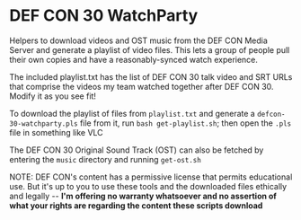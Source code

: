 # DEF CON 30 WatchParty

Helpers to download videos and OST music from the DEF CON Media Server and generate a playlist of video files. This lets a group of people pull their own copies and have a reasonably-synced watch experience.

The included playlist.txt has the list of DEF CON 30 talk video and SRT URLs that comprise the videos my team watched together after DEF CON 30. Modify it as you see fit!

To download the playlist of files from `playlist.txt` and generate a `defcon-30-watchparty.pls` file from it, run `bash get-playlist.sh`; then open the `.pls` file in something like VLC

The DEF CON 30 Original Sound Track (OST) can also be fetched by entering the `music` directory and running `get-ost.sh`

NOTE: DEF CON's content has a permissive license that permits educational use. But it's up to you to use these tools and the downloaded files ethically and legally -- **I'm offering no warranty whatsoever and no assertion of what your rights are regarding the content these scripts download**
